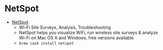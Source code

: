 # NetSpot
- [NetSpot](https://www.netspotapp.com/)
  -  Wi-Fi Site Surveys, Analysis, Troubleshooting
  - NetSpot helps you visualize WiFi, run wireless site surveys & analyze Wi-Fi on Mac OS X and Windows, free versions available
  - `brew cask install netspot`

